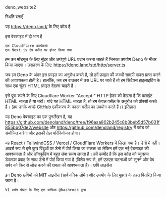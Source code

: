 deno_website2

स्थिति बनाएँ

यह https://deno.land/ के लिए कोड है

इस वेबसाइट में दो भाग हैं

    एक Cloudflare कार्यकर्ता
    एक Next.js ऐप वर्सेल पर होस्ट किया गया

हम उन मॉड्यूल के लिए सुंदर और अर्थपूर्ण URL प्रदान करना चाहते हैं जिनका उपयोग Deno के भीतर किया जाएगा। उदाहरण के लिए: https://deno.land/std/http/server.ts

जब हम Deno के अंदर इस फ़ाइल का अनुरोध करते हैं, तो हमें फ़ाइल की कच्ची सामग्री वापस प्राप्त करने की आवश्यकता होती है। हालाँकि, जब हम ब्राउज़र में उस URL पर जाते हैं तो हम सिंटैक्स हाइलाइटिंग के साथ एक सुंदर HTML फ़ाइल देखना चाहते हैं।

इसे पूरा करने के लिए Cloudflare Worker "Accept:" HTTP हेडर को देखता है कि क्लाइंट HTML चाहता है या नहीं। यदि यह HTML चाहता है, तो हम केवल वर्सेल के अनुरोध को प्रॉक्सी करते हैं। (हम उनके अच्छे GitHub एकीकरण के कारण वर्सेल का उपयोग करते हैं।)
इतिहास

यह Deno वेबसाइट का एक पुनर्लेखन है, यह https://github.com/denoland/deno/tree/f96aaa802b245c8b3beb5d57b031f855bb07de2/website और https://github.com/denoland/registry में कोड को संयोजित करेगा और इसकी तेज़ परिनियोजन होगा।

यह React / TailwindCSS / Vercel / CloudFlare Workers में लिखा गया है। डेनो में नहीं। आदर्श रूप से इसे कुछ बिंदुओं पर डेनो में पोर्ट किया जा सकता था लेकिन हमें एक नई वेबसाइट की आवश्यकता है और डॉगफूडिंग में बहुत लंबा समय लगता है। हमें उम्मीद है कि इस कोड को न्यूनतम डेवलपर प्रवाह के साथ डेनो में पोर्ट किया गया है (विशेष रूप से, हमें एफएस घटनाओं को सुनने और वेब सर्वर को फिर से लोड करने की क्षमता की आवश्यकता है)।
छवि लाइसेंस

इन Deno छवियों को MIT लाइसेंस (सार्वजनिक डोमेन और उपयोग के लिए मुफ़्त) के तहत वितरित किया जाता है।

    V1 ब्लॉग पोस्ट के लिए एक ग्राफिक @hashrock द्वारा

